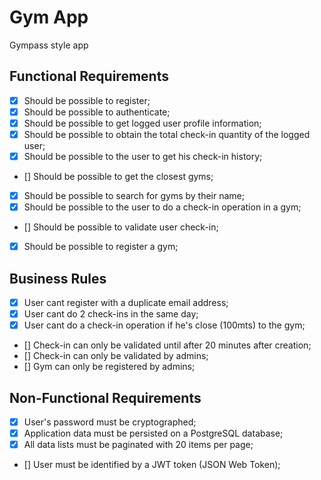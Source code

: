 # Gym App

Gympass style app

## Functional Requirements

- [x] Should be possible to register;
- [x] Should be possible to authenticate;
- [x] Should be possible to get logged user profile information;
- [x] Should be possible to obtain the total check-in quantity of the logged user;
- [x] Should be possible to the user to get his check-in history;
- [] Should be possible to get the closest gyms;
- [x] Should be possible to search for gyms by their name;
- [x] Should be possible to the user to do a check-in operation in a gym;
- [] Should be possible to validate user check-in;
- [x] Should be possible to register a gym;

## Business Rules

- [x] User cant register with a duplicate email address;
- [x] User cant do 2 check-ins in the same day;
- [x] User cant do a check-in operation if he's close (100mts) to the gym;
- [] Check-in can only be validated until after 20 minutes after creation;
- [] Check-in can only be validated by admins;
- [] Gym can only be registered by admins;

## Non-Functional Requirements

- [x] User's password must be cryptographed;
- [x] Application data must be persisted on a PostgreSQL database;
- [x] All data lists must be paginated with 20 items per page;
- [] User must be identified by a JWT token (JSON Web Token);
